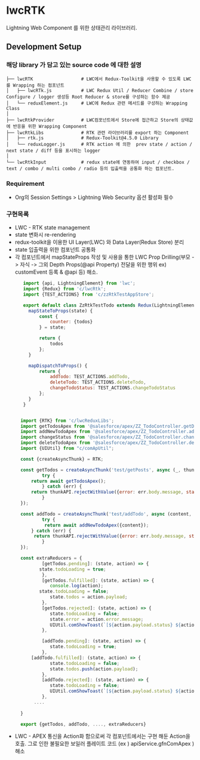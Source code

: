 # lwcRTK
Lightning Web Component 를 위한 상태관리 라이브러리.

## Development Setup
### 해당 library 가 담고 있는 source code 에 대한 설명

    ├── lwcRTK                  # LWC에서 Redux-Toolkit을 사용할 수 있도록 LWC 를 Wrapping 하는 컴포넌트 
    │   ├── lwcRTk.js           # LWC Redux Util / Reducer Combine / store Configure / logger 생성등 Root Reducer & store를 구성하는 함수 제공
    │   └── reduxElement.js     # LWC에 Redux 관련 메서드를 구성하는 Wrapping Class
    │
    ├── lwcRtkProvider          # LWC컴포넌트에서 Store에 접근하고 Store의 상태값에 반응을 위한 Wrapping Component
    ├── lwcRtkLibs              # RTK 관련 라이브러리를 export 하는 Component
    │   ├── rtk.js              # Redux-Toolkit@4.5.0 Library
    │   └── reduxLogger.js      # RTK action 에 의한  prev state / action / next state / diff 등을 표시하는 logger  
    │
    └── lwcRtkInput             # redux state에 연동하여 input / checkbox / text / combo / multi combo / radio 등의 입출력을 공통화 하는 컴포넌트.

### Requirement
- Org의 Session Settings > Lightning Web Security 옵션 활성화 필수

### 구현목록
- LWC - RTK state management
- state 변화시 re-rendering
- redux-toolkit을 이용한 UI Layer(LWC) 와 Data Layer(Redux Store) 분리
- state 입출력을 위한 컴포넌트 공통화
- 각 컴포넌트에서 mapStateProps 작성 및 사용을 통한 LWC Prop Drilling(부모 -> 자식 -> 그외 Depth Props(@api Property) 전달을 위한 행위 ex) customEvent 등록 & @api 등) 해소.
   ```javascript
      import {api, LightningElement} from 'lwc';
      import {Redux} from 'c/lwcRtk';
      import {TEST_ACTIONS} from 'c/zzRtkTestAppStore';

      export default class ZzRtkTestTodo extends Redux(LightningElement) {
        mapStateToProps(state) {
		    const {
			    counter: {todos}
		    } = state;

		    return {
			    todos
		    };
	    }

	    mapDispatchToProps() {
		    return {
			    addTodo: TEST_ACTIONS.addTodo,
			    deleteTodo: TEST_ACTIONS.deleteTodo,
			    changeTodoStatus: TEST_ACTIONS.changeTodoStatus
		    };
	    }
      }
  ```
  ```javascript

	import {RTK} from 'c/lwcReduxLibs';
	import getTodosApex from '@salesforce/apex/ZZ_TodoController.getDefaultTodos';
	import addNewTodoApex from '@salesforce/apex/ZZ_TodoController.addDefaultNewTodo';
	import changeStatus from '@salesforce/apex/ZZ_TodoController.changeDefaultTodoStatus';
	import deleteTodoApex from '@salesforce/apex/ZZ_TodoController.deleteTodo';
	import {UIUtil} from "c/comApUtil";

	const {createAsyncThunk} = RTK;

	const getTodos = createAsyncThunk('test/getPosts', async (_, thunkAPI) => {
    	    try {
  		return await getTodosApex();
            } catch (err) {
  		return thunkAPI.rejectWithValue({error: err.body.message, status: err.status, statusText: err.statusText});
            }
	});

	const addTodo = createAsyncThunk('test/addTodo', async (content, thunkAPI) => {
    	    try {
	         return await addNewTodoApex({content});
   	    } catch (err) {
   		 return thunkAPI.rejectWithValue({error: err.body.message, status: err.status, statusText: err.statusText});
            }
	});

	const extraReducers = {
    		[getTodos.pending]: (state, action) => {
  		   state.todoLoading = true;
    		},
    		[getTodos.fulfilled]: (state, action) => {
      		   console.log(action);
		   state.todoLoading = false;
        	   state.todos = action.payload;
    		},
    		[getTodos.rejected]: (state, action) => {
        	   state.todoLoading = false;
        	   state.error = action.error.message;
        	   UIUtil.comShowToast(`[${action.payload.status} ${action.payload.statusText}] ${action.payload.error}`);
    		},

    		[addTodo.pending]: (state, action) => {
        	   state.todoLoading = true;
    		},
   		[addTodo.fulfilled]: (state, action) => {
        	   state.todoLoading = false;
        	   state.todos.push(action.payload);
    		},
    		[addTodo.rejected]: (state, action) => {
       		   state.todoLoading = false;
       		   UIUtil.comShowToast(`[${action.payload.status} ${action.payload.statusText}] ${action.payload.error}`);
    		},
   		 ....
   
	}

	export {getTodos, addTodo, ...., extraReducers}
  ```
- LWC - APEX 통신을 Action화 함으로써 각 컴포넌트에서는 구현 해둔 Action을 호출. 그로 인한 불필요한 보일러 플레이트 코드 (ex ) apiService.gfnComApex ) 해소 
